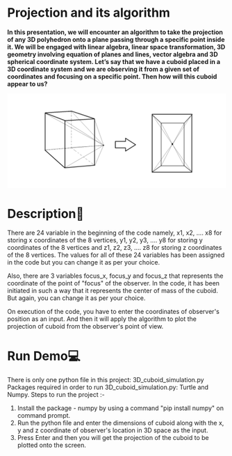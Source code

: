 

# Projection and its algorithm

<!-- ## Definition -->

**In this presentation, we will encounter an algorithm to take the projection of any 3D polyhedron onto a plane passing through a specific point inside it. We will be engaged with linear algebra, linear space transformation, 3D geometry involving equation of planes and lines, vector algebra and 3D spherical coordinate system. Let’s say that we have a cuboid placed in a 3D coordinate system and we are observing it from a given set of coordinates and focusing on a specific point. Then how will this cuboid appear to us?**

![Example of the projection](https://github.com/sumit-6/Projection-and-its-algorithm/blob/main/Diagram.png)

# Description🧠
There are 24 variable in the beginning of the code namely, x1, x2, .... x8 for storing x coordinates of the 8 vertices, y1, y2, y3, .... y8 for storing y coordinates of the 8 vertices and z1, z2, z3, .... z8 for storing z coordinates of the 8 vertices.
The values for all of these 24 variables has been assigned in the code but you can change it as per your choice.

Also, there are 3 variables focus_x, focus_y and focus_z that represents the coordinate of the point of "focus" of the observer. In the code, it has been initiated in such a way that it represents the center of mass of the cuboid.
But again, you can change it as per your choice.

 On execution of the code, you have to enter the coordinates of observer's position as an input. And then it will apply the algorithm to plot the projection of cuboid from the observer's point of view.

# Run Demo💻
There is only one python file in this project: 3D_cuboid_simulation.py
Packages required in order to run 3D_cuboid_simulation.py: Turtle and Numpy.
Steps to run the project :-
1. Install the package - numpy by using a command "pip install numpy" on command prompt.
2. Run the python file and enter the dimensions of cuboid along with the x, y and z coordinate of observer's location in 3D space as the input.
3. Press Enter and then you will get the projection of the cuboid to be plotted onto the screen.

 
 
